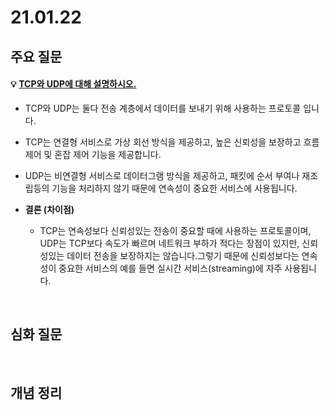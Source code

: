# 21.01.22

## 주요 질문
   
#### 💡 [TCP와 UDP에 대해 설명하시오.](#-tcpip)
   * TCP와 UDP는 둘다 전송 계층에서 데이터를 보내기 위해 사용하는 프로토콜 입니다.
   * TCP는 연결형 서비스로 가상 회선 방식을 제공하고, 높은 신뢰성을 보장하고 흐름 제어 및 혼잡 제어 기능을 제공합니다.
   * UDP는 비연결형 서비스로 데이터그램 방식을 제공하고, 패킷에 순서 부여나 재조립등의 기능을 처리하지 않기 때문에 연속성이 중요한 서비스에 사용됩니다.

   
   * **결론 (차이점)**
      - TCP는 연속성보다 신뢰성있는 전송이 중요할 때에 사용하는 프로토콜이며, UDP는 TCP보다 속도가 빠르며 네트워크 부하가 적다는 장점이 있지만, 신뢰성있는 데이터 전송을 보장하지는 않습니다.그렇기 때문에 신뢰성보다는 연속성이 중요한 서비스의 예를 들면 실시간 서비스(streaming)에 자주 사용됩니다.

<br/>

## 심화 질문
   

<br/>

## 개념 정리


<br/>
